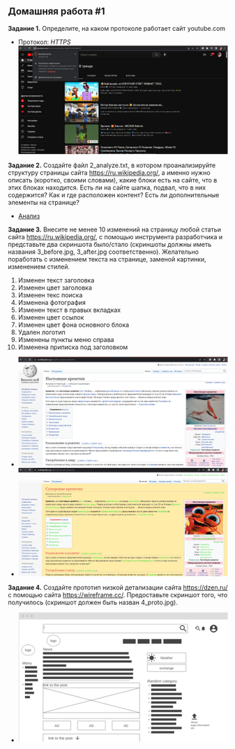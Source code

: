 ## Домашняя работа #1

**Задание 1.** Определите, на каком протоколе работает сайт youtube.com
* Протокол: *HTTPS*
![Скриншот](1_protocol.png)

**Задание 2.** Создайте файл 2_analyze.txt, в котором проанализируйте структуру страницы сайта <https://ru.wikipedia.org/>, а именно нужно описать (коротко, своими словами), какие блоки есть на сайте, что в этих блоках находится. Есть ли на сайте шапка, подвал, что в них содержится? Как и где расположен контент? Есть ли дополнительные элементы на странице?  
* [Анализ](2_analyze.txt)

**Задание 3.** Внесите не менее 10 изменений на страницу любой статьи сайта <https://ru.wikipedia.org/>, с помощью инструмента разработчика и представьте два скриншота было/стало (скриншоты должны иметь названия 3_before.jpg, 3_after.jpg соответственно). Желательно поработать с изменением текста на странице, заменой картинки, изменением стилей.
1. Изменен текст заголовка
2. Изменен цвет заголовка
3. Изменен текс поиска
4. Изменена фотография
5. Изменен текст в правых вкладках
6. Изменен цвет ссылок
7. Изменен цвет фона основного блока
8. Удален логотип
9. Изменены пункты меню справа
10. Изменена приписка под заголовком
* ![До](3_before.png)  
* ![После](3_after.png)

**Задание 4.** Создайте прототип низкой детализации сайта <https://dzen.ru/> с помощью сайта <https://wireframe.cc/>. Предоставьте скриншот того, что получилось (скриншот должен быть назван 4_proto.jpg).  
* ![После](4_proto.png)